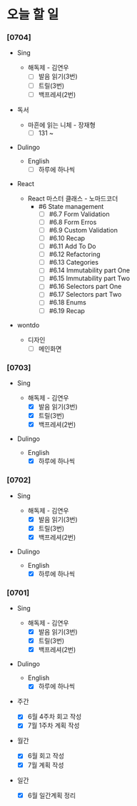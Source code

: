 # 오늘 할 일

### [0704]

- Sing

  - 해독제 - 김연우
    - [ ] 발음 읽기(3번)
    - [ ] 트릴(3번)
    - [ ] 백프레셔(2번)

- 독서

  - 마흔에 읽는 니체 - 장재형
    - [ ] 131 ~

- Dulingo

  - English
    - [ ] 하루에 하나씩

- React

  - React 마스터 클래스 - 노마드코더
    - #6 State management
      - [ ] #6.7 Form Validation
      - [ ] #6.8 Form Erros
      - [ ] #6.9 Custom Validation
      - [ ] #6.10 Recap
      - [ ] #6.11 Add To Do
      - [ ] #6.12 Refactoring
      - [ ] #6.13 Categories
      - [ ] #6.14 Immutability part One
      - [ ] #6.15 Immutability part Two
      - [ ] #6.16 Selectors part One
      - [ ] #6.17 Selectors part Two
      - [ ] #6.18 Enums
      - [ ] #6.19 Recap

- wontdo

  - 디자인
    - [ ] 메인화면

### [0703]

- Sing

  - 해독제 - 김연우
    - [x] 발음 읽기(3번)
    - [x] 트릴(3번)
    - [x] 백프레셔(2번)
- Dulingo

  - English
    - [x] 하루에 하나씩

### [0702]

- Sing

  - 해독제 - 김연우
    - [x] 발음 읽기(3번)
    - [x] 트릴(3번)
    - [x] 백프레셔(2번)
- Dulingo

  - English
    - [x] 하루에 하나씩

### [0701]

- Sing

  - 해독제 - 김연우
    - [x] 발음 읽기(3번)
    - [x] 트릴(3번)
    - [x] 백프레셔(2번)
- Dulingo
  - English
    - [x] 하루에 하나씩
- 주간
  - [x] 6월 4주차 회고 작성
  - [x] 7월 1주차 계획 작성
- 월간
  - [x] 6월 회고 작성
  - [x] 7월 계획 작성
- 일간
  - [x] 6월 일간계획 정리
